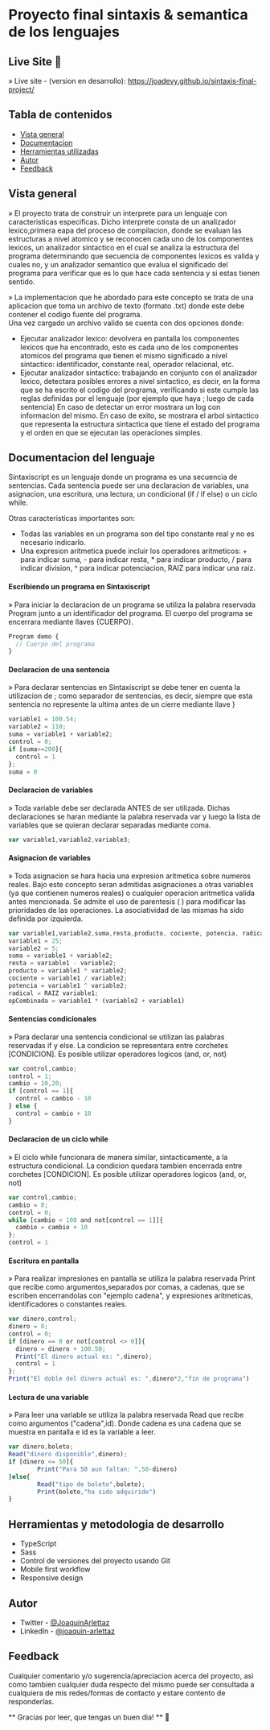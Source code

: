 
# Proyecto final sintaxis & semantica de los lenguajes

## Live Site 🚀
» Live site - (version en desarrollo): https://joadevy.github.io/sintaxis-final-project/

## Tabla de contenidos
  - [Vista general](#vista-general)
  - [Documentacion](#documentacion-del-lenguaje)
  - [Herramientas utilizadas](#herramientas-y-metodologia-de-desarrollo)
  - [Autor](#autor)
  - [Feedback](#feedback)

## Vista general
» El proyecto trata de construir un interprete para un lenguaje con caracteristicas especificas. Dicho interprete consta de un analizador lexico,primera eapa del proceso de compilacion, donde se evaluan las estructuras a nivel atomico y se reconocen cada uno de los componentes lexicos, un analizador sintactico en el cual se analiza la estructura del programa determinando que secuencia de componentes lexicos es valida y cuales no, y un analizador semantico que evalua el significado del programa para verificar que es lo que hace cada sentencia y si estas tienen sentido.  
  
  » La implementacion que he abordado para este concepto se trata de una aplicacion que toma un archivo de texto (formato .txt) donde este debe contener el codigo fuente del programa.  
Una vez cargado un archivo valido se cuenta con dos opciones donde:

- Ejecutar analizador lexico: devolvera en pantalla los componentes lexicos que ha encontrado, esto es cada uno de los componentes atomicos del programa que tienen el mismo significado a nivel sintactico: identificador, constante real, operador relacional, etc.
- Ejecutar analizador sintactico: trabajando en conjunto con el analizador lexico, detectara posibles errores a nivel sintactico, es decir, en la forma que se ha escrito el codigo del programa, verificando si este cumple las reglas definidas por el lenguaje (por ejemplo que haya ; luego de cada sentencia) En caso de detectar un error mostrara un log con informacion del mismo. En caso de exito, se mostrara el arbol sintactico que representa la estructura sintactica que tiene el estado del programa y el orden en que se ejecutan las operaciones simples.

## Documentacion del lenguaje
Sintaxiscript es un lenguaje donde un programa es una secuencia de sentencias. Cada sentencia puede ser una declaracion de variables, una asignacion, una escritura, una lectura, un condicional (if / if else) o un ciclo while.

Otras caracteristicas importantes son:
- Todas las variables en un programa son del tipo constante real y no es necesario indicarlo.
- Una expresion aritmetica puede incluir los operadores aritmeticos: + para indicar suma, - para indicar resta, * para indicar producto, / para indicar division, ^ para indicar potenciacion, RAIZ para indicar una raiz.

#### Escribiendo un programa en Sintaxiscript
» Para iniciar la declaracion de un programa se utiliza la palabra reservada Program junto a un identificador del programa. El cuerpo del programa se encerrara mediante llaves {CUERPO}.

```javascript
Program demo { 
  // Cuerpo del programa
}
```

#### Declaracion de una sentencia
» Para declarar sentencias en Sintaxiscript se debe tener en cuenta la utilizacion de ; como separador de sentencias, es decir, siempre que esta sentencia no represente la ultima antes de un cierre mediante llave } 

```javascript
variable1 = 100.54;
variable2 = 110;
suma = variable1 + variable2;
control = 0;
if [suma>=200]{
  control = 1
};
suma = 0
```

#### Declaracion de variables
» Toda variable debe ser declarada ANTES de ser utilizada. Dichas declaraciones se haran mediante la palabra reservada var y luego la lista de variables que se quieran declarar separadas mediante coma.

```javascript
var variable1,variable2,variable3;
```

#### Asignacion de variables
» Toda asignacion se hara hacia una expresion aritmetica sobre numeros reales. Bajo este concepto seran admitidas asignaciones a otras variables (ya que contienen numeros reales) o cualquier operacion aritmetica valida antes mencionada. Se admite el uso de parentesis ( ) para modificar las prioridades de las operaciones. La asociatividad de las mismas ha sido definida por izquierda.

```javascript
var variable1,variable2,suma,resta,producto, cociente, potencia, radical, opCombinada;
variable1 = 25;
variable2 = 5;
suma = variable1 + variable2;
resta = variable1 - variable2;
producto = variable1 * variable2;
cociente = variable1 / variable2;
potencia = variable1 ^ variable2;
radical = RAIZ variable1;
opCombinada = variable1 * (variable2 + variable1)
```

#### Sentencias condicionales
» Para declarar una sentencia condicional se utilizan las palabras reservadas if y else. La condicion se representara entre corchetes [CONDICION]. Es posible utilizar operadores logicos (and, or, not)

```javascript
var control,cambio;
control = 1;
cambio = 10,20;
if [control == 1]{
  control = cambio - 10
} else {
  control = cambio + 10
}
```

#### Declaracion de un ciclo while
» El ciclo while funcionara de manera similar, sintacticamente, a la estructura condicional. La condicion quedara tambien encerrada entre corchetes [CONDICION]. Es posible utilizar operadores logicos (and, or, not)

```javascript
var control,cambio;
cambio = 0;
control = 0;
while [cambio < 100 and not[control == 1]]{
  cambio = cambio + 10
};
control = 1
```

#### Escritura en pantalla
» Para realizar impresiones en pantalla se utiliza la palabra reservada Print que recibe como argumentos,separados por comas, a cadenas, que se escriben encerrandolas con "ejemplo cadena", y expresiones aritmeticas, identificadores o constantes reales. 

```javascript
var dinero,control;
dinero = 0;
control = 0;
if [dinero == 0 or not[control <> 0]]{
  dinero = dinero + 100.50;
  Print("El dinero actual es: ",dinero);
  control = 1
};
Print("El doble del dinero actual es: ",dinero*2,"fin de programa")
```
#### Lectura de una variable
» Para leer una variable se utiliza la palabra reservada Read que recibe como argumentos ("cadena",id). Donde cadena es una cadena que se muestra en pantalla e id es la variable a leer.

```javascript
var dinero,boleto;
Read("dinero disponible",dinero);
if [dinero <= 50]{
		Print("Para 50 aun faltan: ",50-dinero)
}else{
		Read("tipo de boleto",boleto);
		Print(boleto,"ha sido adquirido")
}
```

## Herramientas y metodologia de desarrollo
 
- TypeScript
- Sass
- Control de versiones del proyecto usando Git
- Mobile first workflow
- Responsive design

## Autor

- Twitter - [@JoaquinArlettaz](https://twitter.com/JoaquinArlettaz)
- LinkedIn - [@joaquin-arlettaz](https://www.linkedin.com/in/joaqu%C3%ADn-arlettaz/)

## Feedback
Cualquier comentario y/o sugerencia/apreciacion acerca del proyecto, asi como tambien cualquier duda respecto del mismo puede ser consultada a cualquiera de mis redes/formas de contacto y estare contento de responderlas.

** Gracias por leer, que tengas un buen dia! ** 🚀
